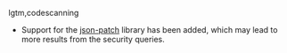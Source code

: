 lgtm,codescanning
* Support for the [json-patch](https://github.com/evanphx/json-patch/) library has been added, which may lead to more results from the security queries.
